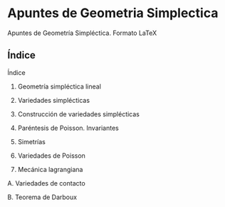 # Apuntes de Geometria Simplectica

Apuntes de Geometría Simpléctica. Formato LaTeX

## Índice

Índice

1. Geometría simpléctica lineal

2. Variedades simplécticas

3. Construcción de variedades simplécticas

4. Paréntesis de Poisson. Invariantes

5. Simetrías

6. Variedades de Poisson

7. Mecánica lagrangiana

A. Variedades de contacto

B. Teorema de Darboux

